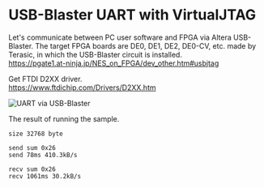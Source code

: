# USB-Blaster UART with VirtualJTAG

Let's communicate between PC user software and FPGA via Altera USB-Blaster.
The target FPGA boards are DE0, DE1, DE2, DE0-CV, etc. made by Terasic, in which the USB-Blaster circuit is installed.  
https://pgate1.at-ninja.jp/NES_on_FPGA/dev_other.htm#usbjtag

Get FTDI D2XX driver.  
https://www.ftdichip.com/Drivers/D2XX.htm

![UART via USB-Blaster](https://pgate1.at-ninja.jp/NES_on_FPGA/dev_other_usbjtag_e.png)

The result of running the sample.  
```
size 32768 byte

send sum 0x26
send 78ms 410.3kB/s

recv sum 0x26
recv 1061ms 30.2kB/s
```
